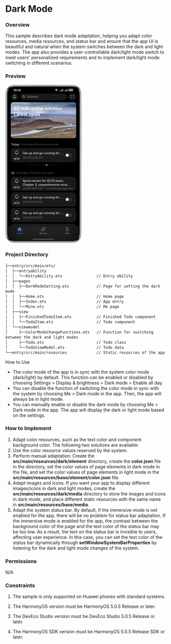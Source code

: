 # Dark Mode

### Overview
This sample describes dark mode adaptation, helping you adapt color resources, media resources, and status bar and ensure that the app UI is beautiful and natural when the system switches between the dark and light modes. The app also provides a user-controllable dark/light mode switch to meet users' personalized requirements and to implement dark/light mode switching in different scenarios.

### Preview
<img src="screenshots/phone.en.png" width="240px">

### Project Directory

```
├──entry/src/main/ets/
│  ├──entryability
│  │  └──EntryAbility.ets               // Entry ability
│  ├──pages
│  │  ├──DarkModeSetting.ets            // Page for setting the dark mode
│  │  ├──Home.ets                       // Home page
│  │  ├──Index.ets                      // App entry
│  │  └──Mine.ets                       // Me page
│  ├──view
│  │  ├──FinishedTodoItem.ets           // Finished Todo component
│  │  └──TodoItem.ets                   // Todo component
│  └──viewmodel
│     ├──ColorModeChangeFunctions.ets   // Function for switching between the dark and light modes
│     ├──Todo.ets                       // Todo class
│     └──TodoViewModel.ets              // Todo data
└──entry/src/main/resources             // Static resources of the app
```
How to Use
- The color mode of the app is in sync with the system color mode (dark/light) by default. This function can be enabled or disabled by choosing Settings > Display & brightness > Dark mode > Enable all day.
- You can disable the function of switching the color mode in sync with the system by choosing Me > Dark mode in the app. Then, the app will always be in light mode.
- You can manually enable or disable the dark mode by choosing Me > Dark mode in the app. The app will display the dark or light mode based on the settings.

### How to Implement

1. Adapt color resources, such as the text color and component background color. The following two solutions are available:
1. Use the color resource values reserved by the system.
2. Perform manual adaptation: Create the **src/main/resources/dark/element** directory, create the **color.json** file in the directory, set the color values of page elements in dark mode in the file, and set the color values of page elements in light mode in the **src/main/resources/base/element/color.json** file.
2. Adapt images and icons. If you want your app to display different images/icons in dark and light modes, create the **src/main/resources/dark/media** directory to store the images and icons in dark mode, and place different static resources with the same name in **src/main/resources/base/media**.
3. Adapt the system status bar. By default, if the immersive mode is not enabled for the app, there will be no problem for status bar adaptation. If the immersive mode is enabled for the app, the contrast between the background color of the page and the text color of the status bar may be too low. As a result, the text on the status bar is invisible to users, affecting user experience. In this case, you can set the text color of the status bar dynamically through **setWindowSystemBarProperties** by listening for the dark and light mode changes of the system.

### Permissions

N/A

### Constraints

1. The sample is only supported on Huawei phones with standard systems.

2. The HarmonyOS version must be HarmonyOS 5.0.5 Release or later.

3. The DevEco Studio version must be DevEco Studio 5.0.5 Release or later.

4. The HarmonyOS SDK version must be HarmonyOS 5.0.5 Release SDK or later.